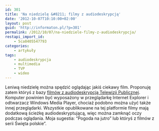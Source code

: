 ```yaml
---
id: 301
title: 'Na niedzielę &#8211; filmy z audiodeskrypcją'
date: '2012-10-07T10:10:00+02:00'
layout: post
guid: 'http://informaton.pl/?p=301'
permalink: /2012/10/07/na-niedziele-filmy-z-audiodeskrypcja/
restapi_import_id:
    - 5ca8405547793
categories:
    - artykuły
tags:
    - audiodeskrypcja
    - multimedia
    - TVP
    - wideo
---
```


Leniwą niedzielę można spędzić oglądając jakiś ciekawy film. Proponuję zatem któryś z bazy [filmów z audiodeskrypcją Telewizji Publicznej](http://www.tvp.pl/audiodeskrypcja). Komputer powinien być wyposażony w przeglądarkę Internet Explorer i odtwarzacz Windows Media Player, chociaż podobno można użyć także innej przeglądarki. Wszystkie opublikowane na tej platformie filmy mają dodatkową ścieżkę audiodeskryptującą, więc można zamknąć oczy podczas oglądania. Moja sugestia: “Pogoda na jutro” lub któryś z filmów z serii Święta polskie”.